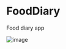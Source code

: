 # FoodDiary

Food diary app

![image](https://github.com/DenisChuev/FoodDiary/assets/12881840/81ac379d-ebbd-416e-8547-3767817a1fe1)
